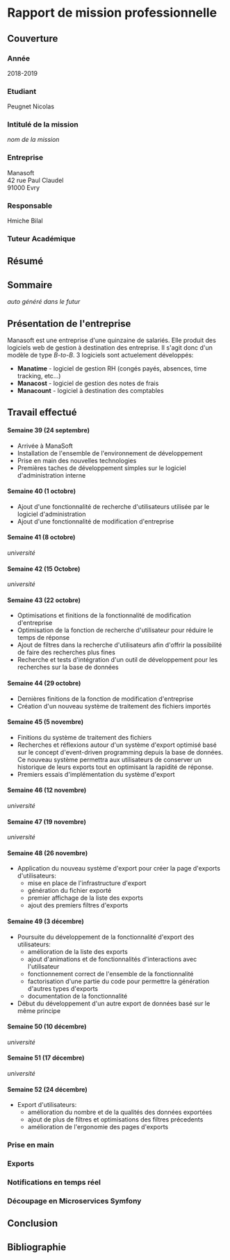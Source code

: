 # Rapport de mission professionnelle

## Couverture

### Année
2018-2019

### Etudiant
Peugnet Nicolas

### Intitulé de la mission
_nom de la mission_

### Entreprise
Manasoft  
42 rue Paul Claudel  
91000 Evry

### Responsable
Hmiche Bilal

### Tuteur Académique

## Résumé

## Sommaire

_auto généré dans le futur_

## Présentation de l'entreprise

Manasoft est une entreprise d'une quinzaine de salariés. Elle produit des logiciels web de gestion à destination des entreprise. Il s'agit donc d'un modèle de type _B-to-B_. 3 logiciels sont actuelement développés:
- **Manatime** - logiciel de gestion RH (congés payés, absences, time tracking, etc...)
- **Manacost** - logiciel de gestion des notes de frais
- **Manacount** - logiciel à destination des comptables

## Travail effectué

#### Semaine 39 (24 septembre)

-   Arrivée à ManaSoft
-   Installation de l'ensemble de l'environnement de développement
-   Prise en main des nouvelles technologies
-   Premières taches de développement simples sur le logiciel d'administration interne

#### Semaine 40 (1 octobre)

-   Ajout d'une fonctionnalité de recherche d'utilisateurs utilisée par le logiciel d'administration
-   Ajout d'une fonctionnalité de modification d'entreprise

#### Semaine 41 (8 octobre)

_université_

#### Semaine 42 (15 Octobre)

_université_

#### Semaine 43 (22 octobre)

-   Optimisations et finitions de la fonctionnalité de modification d'entreprise
-   Optimisation de la fonction de recherche d'utilisateur pour réduire le temps de réponse
-   Ajout de filtres dans la recherche d'utilisateurs afin d'offrir la possibilité de faire des recherches plus fines
-   Recherche et tests d'intégration d'un outil de développement pour les recherches sur la base de données

#### Semaine 44 (29 octobre)

-   Dernières finitions de la fonction de modification d'entreprise
-   Création d'un nouveau système de traitement des fichiers importés

#### Semaine 45 (5 novembre)

-   Finitions du système de traitement des fichiers
-   Recherches et réflexions autour d'un système d'export optimisé
    basé sur le concept d'event-driven programming depuis la base de données. Ce nouveau système permettra aux utilisateurs de conserver un historique de leurs exports tout en optimisant la rapidité de réponse.
-   Premiers essais d'implémentation du système d'export

#### Semaine 46 (12 novembre)

_université_

#### Semaine 47 (19 novembre)

_université_

#### Semaine 48 (26 novembre)

-   Application du nouveau système d'export pour créer la page d'exports d'utilisateurs:
    -   mise en place de l'infrastructure d'export
    -   génération du fichier exporté
    -   premier affichage de la liste des exports
    -   ajout des premiers filtres d'exports

#### Semaine 49 (3 décembre)

-   Poursuite du développement de la fonctionnalité d'export des utilisateurs:
    -   amélioration de la liste des exports
    -   ajout d'animations et de fonctionnalités d'interactions avec l'utilisateur
    -   fonctionnement correct de l'ensemble de la fonctionnalité
    -   factorisation d'une partie du code pour permettre la génération d'autres types d'exports
    -   documentation de la fonctionnalité
-   Début du développement d'un autre export de données basé sur le même principe

#### Semaine 50 (10 décembre)

_université_

#### Semaine 51 (17 décembre)

_université_

#### Semaine 52 (24 décembre)

-   Export d'utilisateurs:
    -   amélioration du nombre et de la qualités des données exportées
    -   ajout de plus de filtres et optimisations des filtres précedents
    -   amélioration de l'ergonomie des pages d'exports

### Prise en main

### Exports

### Notifications en temps réel

### Découpage en Microservices Symfony

## Conclusion

## Bibliographie